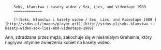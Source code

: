 
        Seks, kłamstwa i kasety wideo / Sex, Lies, and Videotape 1989 
        =============
        
        [![Seks, kłamstwa i kasety wideo / Sex, Lies, and Videotape 1989 ](http://vidos.pl/images/player.gif)](http://vidos.pl/seks-klamstwa-i-kasety-wideo-sex-lies-and-videotape-1989)
        
        
 Ann, zdradzana przez męża, zakochuje się w nieśmiałym Grahamie, który nagrywa intymne zwierzenia kobiet na kasety wideo.
    